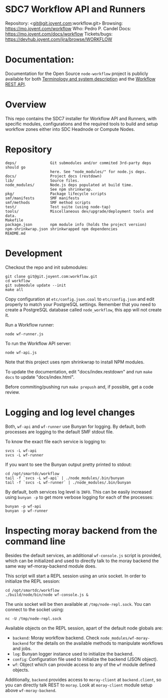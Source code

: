# SDC7 Workflow API and Runners

Repository: <git@git.joyent.com:workflow.git>
Browsing: <https://mo.joyent.com/workflow>
Who: Pedro P. Candel
Docs: <https://mo.joyent.com/docs/workflow>
Tickets/bugs: <https://devhub.joyent.com/jira/browse/WORKFLOW>

# Documentation:

Documentation for the Open Source `node-workflow` project is publicly available
for both [Terminology and system description](http://kusor.github.io/node-workflow/ "This includes how wf-runners work") and the [Workflow REST API](http://kusor.github.io/node-workflow/workflowapi.html).

# Overview

This repo contains the SDC7 installer for Workflow API and Runners,
with specific modules, configurations and the required tools to
build and setup workflow zones either into SDC Headnode or Compute Nodes.

# Repository

    deps/               Git submodules and/or commited 3rd-party deps should go
                        here. See "node_modules/" for node.js deps.
    docs/               Project docs (restdown)
    lib/                Source files.
    node_modules/       Node.js deps populated at build time.
                        See npm shrinkwrap.
    pkg/                Package lifecycle scripts
    smf/manifests       SMF manifests
    smf/methods         SMF method scripts
    test/               Test suite (using node-tap)
    tools/              Miscellaneous dev/upgrade/deployment tools and data.
    Makefile
    package.json        npm module info (holds the project version)
    npm-shrinkwrap.json shrinkwrapped npm dependencies
    README.md


# Development

Checkout the repo and init submodules:

    git clone git@git.joyent.com:workflow.git
    cd workflow
    git submodule update --init
    make all

Copy configuration at `etc/config.json.coal` to `etc/config.json` and edit
properly to match your PostgreSQL settings. Remember that you need to create
a PostgreSQL database called `node_workflow`, this app will not create it.

Run a Workflow runner:

    node wf-runner.js

To run the Workflow API server:

    node wf-api.js

Note that this project uses npm shrinkwrap to install NPM modules.

To update the documentation, edit "docs/index.restdown" and run `make docs`
to update "docs/index.html".

Before commiting/pushing run `make prepush` and, if possible, get a code
review.

# Logging and log level changes

Both, `wf-api` and `wf-runner` use Bunyan for logging. By default, both
processes are logging to the default SMF stdout file.

To know the exact file each service is logging to:

    svcs -L wf-api
    svcs -L wf-runner

If you want to see the Bunyan output pretty printed to stdout:

    cd /opt/smartdc/workflow
    tail -f `svcs -L wf-api` | ./node_modules/.bin/bunyan
    tail -f `svcs -L wf-runner` | ./node_modules/.bin/bunyan

By default, both services log level is `INFO`. This can be easily increased
using `bunyan -p` to get more verbose logging for each of the processes:

    bunyan -p wf-api
    bunyan -p wf-runner

# Inspecting moray backend from the command line

Besides the default services, an additional `wf-console.js` script is provided,
which can be initialized and used to directly talk to the moray backend the same
way wf-moray-backend module does.

This script will start a REPL session using an unix socket. In order to
initialize the REPL session:

    cd /opt/smartdc/workflow
    ./build/node/bin/node wf-console.js &

The unix socket will be then available at `/tmp/node-repl.sock`. You can connect
to the socket using:

    nc -U /tmp/node-repl.sock

Available objects on the REPL session, apart of the default node globals are:

- `backend`: Moray workflow backend. Check `node_modules/wf-moray-backend` for the details on the available methods to manipulate workflows and jobs.
- `log`: Bunyan logger instance used to initialize the backend.
- `config`: Configuration file used to initialize the backend (JSON object).
- `wf`: Object which can provide access to any of the `wf` module defined objects.

Additionally, `backend` provides access to `moray-client` at `backend.client`, so you
can directly talk REST to `moray`. Look at `moray-client` module setup above `wf-moray-backend`.
